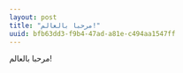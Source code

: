 ```yaml
---
layout: post
title: "مرحبا بالعالم!"
uuid: bfb63dd3-f9b4-47ad-a81e-c494aa1547ff
---
```


مرحبا بالعالم!
